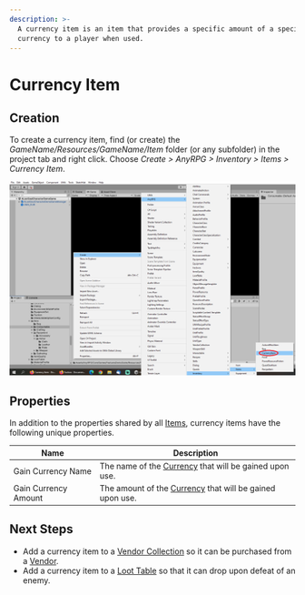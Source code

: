 ```yaml
---
description: >-
  A currency item is an item that provides a specific amount of a specific
  currency to a player when used.
---
```


# Currency Item

## Creation

To create a currency item, find (or create) the _GameName/Resources/GameName/Item_ folder (or any subfolder) in the project tab and right click.  Choose _Create > AnyRPG > Inventory > Items > Currency Item_.

![](<../../.gitbook/assets/image (2) (2).png>)

## Properties

In addition to the properties shared by all [Items](./), currency items have the following unique properties.

| Name                 | Description                                                                |
| -------------------- | -------------------------------------------------------------------------- |
| Gain Currency Name   | The name of the [Currency](../currency.md) that will be gained upon use.   |
| Gain Currency Amount | The amount of the [Currency](../currency.md) that will be gained upon use. |

## Next Steps

* Add a currency item to a [Vendor Collection](../vendor-collection.md) so it can be purchased from a [Vendor](../interactable-option-configurations/vendor-config.md).
* Add a currency item to a [Loot Table](../loot-table/) so that it can drop upon defeat of an enemy.

